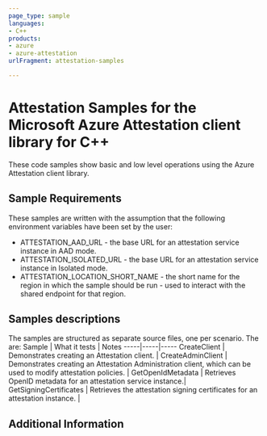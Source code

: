 ```yaml
---
page_type: sample
languages:
- C++
products:
- azure
- azure-attestation
urlFragment: attestation-samples

---
```


# Attestation Samples for the Microsoft Azure Attestation client library for C++

These code samples show basic and low level operations using the Azure Attestation client library.

## Sample Requirements

These samples are written with the assumption that the following environment
variables have been set by the user:

* ATTESTATION_AAD_URL - the base URL for an attestation service instance in AAD mode.
* ATTESTATION_ISOLATED_URL - the base URL for an attestation service instance in Isolated mode.
* ATTESTATION_LOCATION_SHORT_NAME - the short name for the region in which the
  sample should be run - used to interact with the shared endpoint for that
  region.

## Samples descriptions

The samples are structured as separate source files, one per scenario. The are:
Sample | What it tests | Notes
-----|-----|-----
CreateClient | Demonstrates creating an Attestation client. |
CreateAdminClient | Demonstrates creating an Attestation Administration client, which can be used to modify attestation policies. |
GetOpenIdMetadata | Retrieves OpenID metadata for an attestation service instance.|
GetSigningCertificates | Retrieves the attestation signing certificates for an attestation instance. |

## Additional Information

<!-- LINKS -->
<!-- links are known to be broken, they will be fixed after this initial pull
    request completes. -->
[readme_md]: https://github.com/Azure/azure-sdk-for-cpp/blob/main/sdk/attestation/azure-security-attestation/README.md